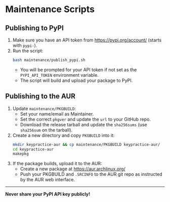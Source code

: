 # Maintenance Scripts

## Publishing to PyPI

1. Make sure you have an API token from https://pypi.org/account/ (starts with `pypi-`).
2. Run the script:
   ```sh
   bash maintenance/publish_pypi.sh
   ```
   - You will be prompted for your API token if not set as the `PYPI_API_TOKEN` environment variable.
   - The script will build and upload your package to PyPI.

## Publishing to the AUR

1. Update `maintenance/PKGBUILD`:
   - Set your name/email as Maintainer.
   - Set the correct `pkgver` and update the `url` to your GitHub repo.
   - Download the release tarball and update the `sha256sums` (use `sha256sum` on the tarball).
2. Create a new directory and copy `PKGBUILD` into it:
   ```sh
   mkdir keypractice-aur && cp maintenance/PKGBUILD keypractice-aur/
   cd keypractice-aur
   makepkg
   ```
3. If the package builds, upload it to the AUR:
   - Create a new package at https://aur.archlinux.org/
   - Push your PKGBUILD and `.SRCINFO` to the AUR git repo as instructed by the AUR web interface.

---

**Never share your PyPI API key publicly!** 
